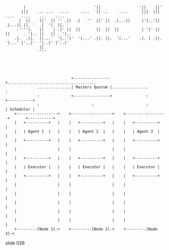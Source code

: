             |                              '||                 '||    ||'
           |||    ... ...   ....     ....   || ..     ....      |||  |||    ....   ....    ...    ....
          |  ||    ||'  || '' .||  .|   ''  ||' ||  .|...||     |'|..'||  .|...|| ||. '  .|  '|. ||. '
         .''''|.   ||    | .|' ||  ||       ||  ||  ||          | '|' ||  ||      . '|.. ||   || . '|..
        .|.  .||.  ||...'  '|..'|'  '|...' .||. ||.  '|...'    .|. | .||.  '|...' |'..|'  '|..|' |'..|'
                   ||
                  ''''





                                 +----------------+.......................................
                  ...............| Masters Quorum |................                      :
                  :              +----------------+               :                +-----------+
                  :                       :                       :                | Scheduler |
        +---------:--------+    +---------:--------+    +---------:--------+       +-----------+
        |   +----------+   |    |   +----------+   |    |   +----------+   |
        |   | Agent 1  |   |    |   | Agent 2  |   |    |   | Agent 3  |   |
        |   +----------+   |    |   +----------+   |    |   +----------+   |
        |                  |    |                  |    |                  |
        |   +----------+   |    |   +----------+   |    |   +----------+   |
        |   | Executor |   |    |   | Executor |   |    |   | Executor |   |
        |   +----------+   |    |   +----------+   |    |   +----------+   |
        |                  |    |                  |    |                  |
        |                  |    |                  |    |                  |
        |                  |    |                  |    |                  |
        |                  |    |                  |    |                  |
        |                  |    |                  |    |                  |
        +---------[Node 1]-+    +---------[Node 2]-+    +---------[Node 3]-+
















































































slide 026
